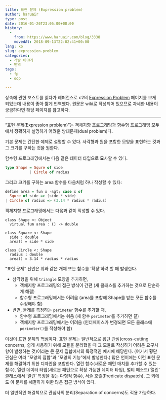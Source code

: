 ```yaml
---
title: 표현 문제 (Expression problem)
author: haruair
type: post
date: 2016-01-26T23:06:00+00:00
history:
  - 
    from: https://www.haruair.com/blog/3338
    movedAt: 2018-09-13T22:02:41+00:00
lang: ko
slug: expression-problem
categories:
  - 개발 이야기
  - 번역
tags:
  - fp
  - oop

---
```

상속에 관한 포스트를 읽다가 레퍼런스로 c2의 [Expression Problem][1] 페이지를 보게 되었는데 내용이 좋아 짧게 번역했다. 원문은 wiki로 작성되어 있으므로 자세한 내용이 궁금하다면 해당 페이지를 참고하자.

* * *

&#8220;표현 문제(Expression problem)&#8221;는 객체지향 프로그래밍과 함수형 프로그래밍 모두에서 정확하게 설명하기 어려운 쌍대문제(dual problem)다.

기본 문제는 간단한 예제로 설명할 수 있다. 사각형과 원을 포함한 모양을 표현하는 것과 그 크기를 구하는 것을 원한다.

함수형 프로그래밍에서는 다음 같은 데이터 타입으로 묘사할 수 있다.

```haskell
type Shape = Squre of side
           | Circle of radius
```

그리고 크기를 구하는 area 함수를 다음처럼 하나 작성할 수 있다:

```haskell
define area = fun x -&gt; case x of
  Squre of side => (side * side)
| Circle of radius => (3.14 * radius * radius)
```

객체지향 프로그래밍에서는 다음과 같이 작성할 수 있다.

    class Shape <: Object
      virtual fun area : () -> double
    
    class Square <: Shape
      side : double
      area() = side * side
    
    class Circle <: Shape
      radius : double
      area() = 3.14 * radius * radius
    

&#8220;표현 문제&#8221; 선언은 위와 같은 개체 또는 함수를 &#8216;확장&#8217;하려 할 때 발생한다.

  * 삼각형을 위해 `triangle` 모양을 추가하면, 
      * 객체지향 프로그래밍의 접근 방식이 간편 (새 클래스를 추가하는 것으로 단순하게 해결)
      * 함수형 프로그래밍에서는 어려움 (area를 포함해 Shape를 받는 모든 함수를 수정해야 함)
  * 반면, 둘레를 측정하는 `perimeter` 함수를 추가할 때, 
      * 함수형 프로그래밍에서는 쉬움 (새 함수 `perimeter`를 추가하면 끝)
      * 객체지향 프로그래밍에서는 어려움 (인터페이스가 변경되면 모든 클래스에 `perimeter()`를 작성해야 함)

이것이 표현 문제의 핵심이다. 표현 문제는 일반적으로 횡단 관심(cross-cutting concerns, 쉽게 사용하기 위해 모듈을 분리했을 때 그 모듈로 작성하기 어려운 요구사항이 발생하는 것)이라는 큰 문제 집합에서의 특정적인 예시에 해당한다. (여기서 횡단 관심은 여러 &#8220;모양의 집합&#8221;과 &#8220;모양의 기능&#8221;에서 발생한다.) 많은 언어에는 이런 표현 문제를 해결하기 위한 디자인을 포함한다. 열린 함수(새로운 패턴 매치를 추가할 수 있는 함수), 열린 데이터 타입(새로운 패턴으로 확장 가능한 데이터 타입), 멀티 메소드(&#8216;열린&#8217; 클래스에서 &#8216;열린&#8217; 특징을 갖는 다형적 함수), 서술 호출(Predicate dispatch), 그 외에도 이 문제를 해결하기 위한 많은 접근 방식이 있다.

더 일반적인 해결책으로 관심사의 분리(Separation of concerns)도 적용 가능하다.

 [1]: http://c2.com/cgi/wiki?ExpressionProblem